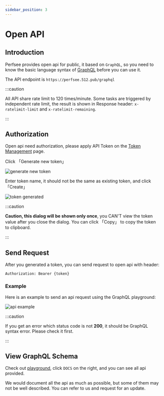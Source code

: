 ```yaml
---
sidebar_position: 3
---
```


# Open API

## Introduction

Perfsee provides open api for public, it based on `GraphQL`, so you need to know the basic language syntax of [GraphQL](https://graphql.org/) before you can use it.

The API endpoint is `https://perfsee.512.pub/graphql`

:::caution

All API share rate limit to 120 times/minute. Some tasks are triggered by independent rate limit, the result is shown in Response header: `x-ratelimit-limit` and `x-ratelimit-remaining`.

:::

## Authorization

Open api need authorization, please apply API Token on the [Token Management](https://perfsee.512.pub/me/access-token) page.

Click 「Generate new token」

![generate new token](/api/generate-new-token.png)

Enter token name, it should not be the same as existing token, and click 「Create」

![token generated](/api/token-generated.png)

:::caution

**Caution, this dialog will be shown only once**, you CAN'T view the token value after you close the dialog. You can click 「Copy」 to copy the token to clipboard.

:::

## Send Request

After you generated a token, you can send request to open api with header:

```
Authorization: Bearer {token}
```

### Example

Here is an example to send an api request using the GraphQL playground:

![api example](/api/request.png)

:::caution

If you get an error which status code is not **200**, it should be GraphQL syntax error. Please check it first.

:::

## View GraphQL Schema

Check out [playground](https://perfsee.512.pub/graphql), click `DOCS` on the right, and you can see all api provided.

We would document all the api as much as possible, but some of them may not be well described. You can refer to us and request for an update.
